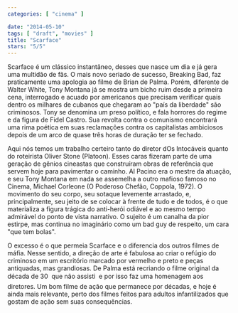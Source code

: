```yaml
---
categories: [ "cinema" ]

date: "2014-05-10"
tags: [ "draft", "movies" ]
title: "Scarface"
stars: "5/5"
---
```

Scarface é um clássico instantâneo, desses que nasce um dia e já gera uma multidão de fãs. O mais novo seriado de sucesso, Breaking Bad, faz praticamente uma apologia ao filme de Brian de Palma. Porém, diferente de Walter White, Tony Montana já se mostra um bicho ruim desde a primeira cena, interrogado e acuado por americanos que precisam verificar quais dentro os milhares de cubanos que chegaram ao "país da liberdade" são criminosos. Tony se denomina um preso político, e fala horrores do regime e da figura de Fidel Castro. Sua revolta contra o comunismo encontrará uma rima poética em suas reclamações contra os capitalistas ambiciosos depois de um arco de quase três horas de duração ter se fechado.

Aqui nós temos um trabalho certeiro tanto do diretor dOs Intocáveis quanto do roteirista Oliver Stone (Platoon). Esses caras fizeram parte de uma geração de gênios cineastas que construíram obras de referência que servem hoje para pavimentar o caminho. Al Pacino era o mestre da atuação, e seu Tony Montana em nada se assemelha a outro mafioso famoso no Cinema, Michael Corleone (O Poderoso Chefão, Coppola, 1972). O movimento do seu corpo, seu sotaque levemente arrastado, e, principalmente, seu jeito de se colocar à frente de tudo e de todos, é o que materializa a figura trágica do anti-herói odiável e ao mesmo tempo admirável do ponto de vista narrativo. O sujeito é um canalha da pior estirpe, mas continua no imaginário como um bad guy de respeito, um cara "que tem bolas".

O excesso é o que permeia Scarface e o diferencia dos outros filmes de máfia. Nesse sentido, a direção de arte é fabulosa ao criar o refúgio do criminoso em um escritório marcado por vermelho e preto e peças antiquadas, mas grandiosas. De Palma está recriando o filme original da década de 30  que não assisti  e por isso faz uma homenagem aos diretores. Um bom filme de ação que permanece por décadas, e hoje é ainda mais relevante, perto dos filmes feitos para adultos infantilizados que gostam de ação sem suas consequências.
